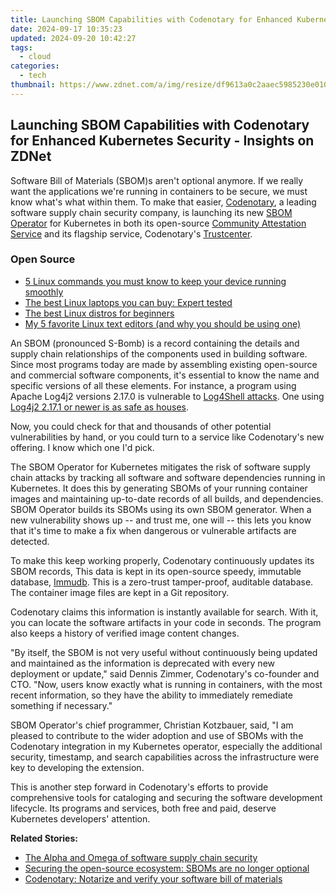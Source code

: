 ```yaml
---
title: Launching SBOM Capabilities with Codenotary for Enhanced Kubernetes Security - Insights on ZDNet
date: 2024-09-17 10:35:23
updated: 2024-09-20 10:42:27
tags:
  - cloud
categories:
  - tech
thumbnail: https://www.zdnet.com/a/img/resize/df9613a0c2aaec5985230e010833ea4d58145c5a/2017/07/12/0e12b766-4bc9-4d43-b610-e80b107ac54e/kubernetes-class.jpg?width=278&height=156&fit=crop&auto=webp
---
```


## Launching SBOM Capabilities with Codenotary for Enhanced Kubernetes Security - Insights on ZDNet

Software Bill of Materials (SBOM)s aren't optional anymore. If we really want the applications we're running in containers to be secure, we must know what's what within them. To make that easier, [Codenotary](https://codenotary.com/), a leading software supply chain security company, is launching its new [SBOM Operator](https://github.com/ckotzbauer/sbom-operator) for Kubernetes in both its open-source [Community Attestation Service](https://cas.codenotary.com/) and its flagship service, Codenotary's [Trustcenter](https://codenotary.com/products/ci-cd/).

### Open Source

* [5 Linux commands you must know to keep your device running smoothly](https://www.zdnet.com/article/5-linux-commands-you-must-know-to-keep-your-device-running-smoothly/)
* [The best Linux laptops you can buy: Expert tested](https://www.zdnet.com/article/best-linux-laptop/)
* [The best Linux distros for beginners](https://www.zdnet.com/article/best-linux-desktops-for-beginners/)
* [My 5 favorite Linux text editors (and why you should be using one)](https://www.zdnet.com/article/my-favorite-linux-text-editors-and-why-you-should-be-using-one/)

An SBOM (pronounced S-Bomb) is a record containing the details and supply chain relationships of the components used in building software. Since most programs today are made by assembling existing open-source and commercial software components, it's essential to know the name and specific versions of all these elements. For instance, a program using Apache Log4j2 versions 2.17.0 is vulnerable to [Log4Shell attacks](https://thenewstack.io/log4shell-we-are-in-so-much-trouble/). One using [Log4j2 2.17.1 or newer is as safe as houses](https://logging.apache.org/log4j/2.x/security.html). 

Now, you could check for that and thousands of other potential vulnerabilities by hand, or you could turn to a service like Codenotary's new offering. I know which one I'd pick. 

The SBOM Operator for Kubernetes mitigates the risk of software supply chain attacks by tracking all software and software dependencies running in Kubernetes. It does this by generating SBOMs of your running container images and maintaining up-to-date records of all builds, and dependencies. SBOM Operator builds its SBOMs using its own SBOM generator. When a new vulnerability shows up -- and trust me, one will -- this lets you know that it's time to make a fix when dangerous or vulnerable artifacts are detected.

To make this keep working properly, Codenotary continuously updates its SBOM records, This data is kept in its open-source speedy, immutable database, [Immudb](https://codenotary.com/technologies/immudb/). This is a zero-trust tamper-proof, auditable database. The container image files are kept in a Git repository.

Codenotary claims this information is instantly available for search. With it, you can locate the software artifacts in your code in seconds. The program also keeps a history of verified image content changes.

"By itself, the SBOM is not very useful without continuously being updated and maintained as the information is deprecated with every new deployment or update," said Dennis Zimmer, Codenotary's co-founder and CTO. "Now, users know exactly what is running in containers, with the most recent information, so they have the ability to immediately remediate something if necessary."

SBOM Operator's chief programmer, Christian Kotzbauer, said, "I am pleased to contribute to the wider adoption and use of SBOMs with the Codenotary integration in my Kubernetes operator, especially the additional security, timestamp, and search capabilities across the infrastructure were key to developing the extension. 

This is another step forward in Codenotary's efforts to provide comprehensive tools for cataloging and securing the software development lifecycle. Its programs and services, both free and paid, deserve Kubernetes developers' attention.

**Related Stories:**

* [The Alpha and Omega of software supply chain security](https://www.zdnet.com/article/the-alpha-and-omega-of-software-supply-chain-security/)
* [Securing the open-source ecosystem: SBOMs are no longer optional](https://www.zdnet.com/article/securing-the-open-source-ecosystem-sboms-are-no-longer-optional/)
* [Codenotary: Notarize and verify your software bill of materials](https://www.zdnet.com/article/codenotary-open-source-notarization-service-for-software-bill-of-material-arrives/)

<ins class="adsbygoogle"
     style="display:block"
     data-ad-format="autorelaxed"
     data-ad-client="ca-pub-7571918770474297"
     data-ad-slot="1223367746"></ins>



<ins class="adsbygoogle"
     style="display:block"
     data-ad-client="ca-pub-7571918770474297"
     data-ad-slot="8358498916"
     data-ad-format="auto"
     data-full-width-responsive="true"></ins>
